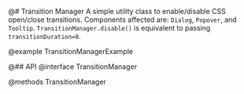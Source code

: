 @# Transition Manager
A simple utility class to enable/disable CSS open/close transitions. Components affected are: `Dialog`, `Popover`, and `Tooltip`. `TransitionManager.disable()` is equivalent to passing `transitionDuration=0`.

@example TransitionManagerExample

@## API
@interface TransitionManager

@methods TransitionManager

